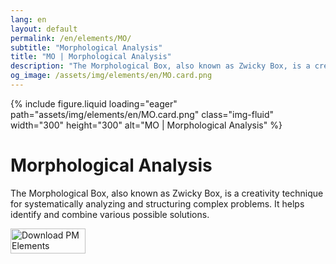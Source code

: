 ```yaml
---
lang: en
layout: default
permalink: /en/elements/MO/
subtitle: "Morphological Analysis"
title: "MO | Morphological Analysis"
description: "The Morphological Box, also known as Zwicky Box, is a creativity technique for systematically analyzing and structuring complex problems. It helps identify and combine various possible solutions."
og_image: /assets/img/elements/en/MO.card.png
---
```


{% include figure.liquid loading="eager" path="assets/img/elements/en/MO.card.png" class="img-fluid" width="300" height="300" alt="MO | Morphological Analysis" %}

# Morphological Analysis

The Morphological Box, also known as Zwicky Box, is a creativity technique for systematically analyzing and structuring complex problems. It helps identify and combine various possible solutions.

<a href="https://apps.apple.com/app/apple-store/id6738084498?pt=127441684&ct=website&mt=8">
  <img src="{{ "assets/img/en/appstore.png" | relative_url }}" width="120" height="40" alt="Download PM Elements">
</a>
